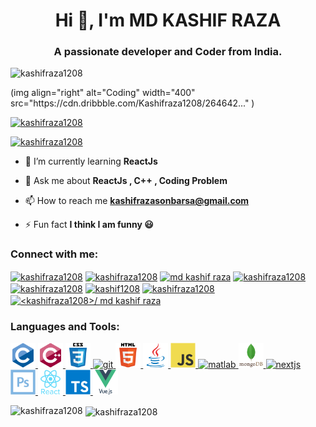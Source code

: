 <h1 align="center">Hi 👋, I'm MD KASHIF RAZA</h1>
<h3 align="center">A passionate developer and Coder from India.</h3>

<p align="left"> <img src="https://komarev.com/ghpvc/?username=kashifraza1208&label=Profile%20views&color=0e75b6&style=flat" alt="kashifraza1208" /> </p>
(img align="right" alt="Coding" width="400" src="https://cdn.dribbble.com/Kashifraza1208/264642..." )
<p align="left"> <a href="https://github.com/ryo-ma/github-profile-trophy"><img src="https://github-profile-trophy.vercel.app/?username=kashifraza1208" alt="kashifraza1208" /></a> </p>

<p align="left"> <a href="https://twitter.com/kashifraza1208" target="blank"><img src="https://img.shields.io/twitter/follow/kashifraza1208?logo=twitter&style=for-the-badge" alt="kashifraza1208" /></a> </p>

- 🌱 I’m currently learning **ReactJs**

- 💬 Ask me about **ReactJs , C++ , Coding Problem**

- 📫 How to reach me **kashifrazasonbarsa@gmail.com**

- ⚡ Fun fact **I think I am funny 😃**

<h3 align="left">Connect with me:</h3>
<p align="left">
<a href="https://twitter.com/kashifraza1208" target="blank"><img align="center" src="https://raw.githubusercontent.com/rahuldkjain/github-profile-readme-generator/master/src/images/icons/Social/twitter.svg" alt="kashifraza1208" height="30" width="40" /></a>
<a href="https://linkedin.com/in/kashifraza1208" target="blank"><img align="center" src="https://raw.githubusercontent.com/rahuldkjain/github-profile-readme-generator/master/src/images/icons/Social/linked-in-alt.svg" alt="kashifraza1208" height="30" width="40" /></a>
<a href="https://fb.com/md kashif raza" target="blank"><img align="center" src="https://raw.githubusercontent.com/rahuldkjain/github-profile-readme-generator/master/src/images/icons/Social/facebook.svg" alt="md kashif raza" height="30" width="40" /></a>
<a href="https://instagram.com/kashifraza1208" target="blank"><img align="center" src="https://raw.githubusercontent.com/rahuldkjain/github-profile-readme-generator/master/src/images/icons/Social/instagram.svg" alt="kashifraza1208" height="30" width="40" /></a>
<a href="https://www.codechef.com/users/kashifraza1208" target="blank"><img align="center" src="https://cdn.jsdelivr.net/npm/simple-icons@3.1.0/icons/codechef.svg" alt="kashifraza1208" height="30" width="40" /></a>
<a href="https://www.hackerrank.com/kashif1208" target="blank"><img align="center" src="https://raw.githubusercontent.com/rahuldkjain/github-profile-readme-generator/master/src/images/icons/Social/hackerrank.svg" alt="kashif1208" height="30" width="40" /></a>
<a href="https://codeforces.com/profile/kashifraza1208" target="blank"><img align="center" src="https://raw.githubusercontent.com/rahuldkjain/github-profile-readme-generator/master/src/images/icons/Social/codeforces.svg" alt="kashifraza1208" height="30" width="40" /></a>
<a href="https://auth.geeksforgeeks.org/user/<kashifraza1208>/ md kashif raza" target="blank"><img align="center" src="https://raw.githubusercontent.com/rahuldkjain/github-profile-readme-generator/master/src/images/icons/Social/geeks-for-geeks.svg" alt="<kashifraza1208>/ md kashif raza" height="30" width="40" /></a>
</p>

<h3 align="left">Languages and Tools:</h3>
<p align="left"> <a href="https://www.cprogramming.com/" target="_blank" rel="noreferrer"> <img src="https://raw.githubusercontent.com/devicons/devicon/master/icons/c/c-original.svg" alt="c" width="40" height="40"/> </a> <a href="https://www.w3schools.com/cpp/" target="_blank" rel="noreferrer"> <img src="https://raw.githubusercontent.com/devicons/devicon/master/icons/cplusplus/cplusplus-original.svg" alt="cplusplus" width="40" height="40"/> </a> <a href="https://www.w3schools.com/css/" target="_blank" rel="noreferrer"> <img src="https://raw.githubusercontent.com/devicons/devicon/master/icons/css3/css3-original-wordmark.svg" alt="css3" width="40" height="40"/> </a> <a href="https://git-scm.com/" target="_blank" rel="noreferrer"> <img src="https://www.vectorlogo.zone/logos/git-scm/git-scm-icon.svg" alt="git" width="40" height="40"/> </a> <a href="https://www.w3.org/html/" target="_blank" rel="noreferrer"> <img src="https://raw.githubusercontent.com/devicons/devicon/master/icons/html5/html5-original-wordmark.svg" alt="html5" width="40" height="40"/> </a> <a href="https://www.java.com" target="_blank" rel="noreferrer"> <img src="https://raw.githubusercontent.com/devicons/devicon/master/icons/java/java-original.svg" alt="java" width="40" height="40"/> </a> <a href="https://developer.mozilla.org/en-US/docs/Web/JavaScript" target="_blank" rel="noreferrer"> <img src="https://raw.githubusercontent.com/devicons/devicon/master/icons/javascript/javascript-original.svg" alt="javascript" width="40" height="40"/> </a> <a href="https://www.mathworks.com/" target="_blank" rel="noreferrer"> <img src="https://upload.wikimedia.org/wikipedia/commons/2/21/Matlab_Logo.png" alt="matlab" width="40" height="40"/> </a> <a href="https://www.mongodb.com/" target="_blank" rel="noreferrer"> <img src="https://raw.githubusercontent.com/devicons/devicon/master/icons/mongodb/mongodb-original-wordmark.svg" alt="mongodb" width="40" height="40"/> </a> <a href="https://nextjs.org/" target="_blank" rel="noreferrer"> <img src="https://cdn.worldvectorlogo.com/logos/nextjs-2.svg" alt="nextjs" width="40" height="40"/> </a> <a href="https://www.photoshop.com/en" target="_blank" rel="noreferrer"> <img src="https://raw.githubusercontent.com/devicons/devicon/master/icons/photoshop/photoshop-line.svg" alt="photoshop" width="40" height="40"/> </a> <a href="https://reactjs.org/" target="_blank" rel="noreferrer"> <img src="https://raw.githubusercontent.com/devicons/devicon/master/icons/react/react-original-wordmark.svg" alt="react" width="40" height="40"/> </a> <a href="https://www.typescriptlang.org/" target="_blank" rel="noreferrer"> <img src="https://raw.githubusercontent.com/devicons/devicon/master/icons/typescript/typescript-original.svg" alt="typescript" width="40" height="40"/> </a> <a href="https://vuejs.org/" target="_blank" rel="noreferrer"> <img src="https://raw.githubusercontent.com/devicons/devicon/master/icons/vuejs/vuejs-original-wordmark.svg" alt="vuejs" width="40" height="40"/> </a> </p>

<p><img align="left" src="https://github-readme-stats.vercel.app/api/top-langs?username=kashifraza1208&show_icons=true&locale=en&layout=compact" alt="kashifraza1208" /></p>

<p>&nbsp;<img align="center" src="https://github-readme-stats.vercel.app/api?username=kashifraza1208&show_icons=true&locale=en" alt="kashifraza1208" /></p>
